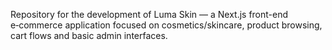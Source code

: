 Repository for the development of Luma Skin — a Next.js front-end e‑commerce application focused on cosmetics/skincare, product browsing, cart flows and basic admin interfaces.
